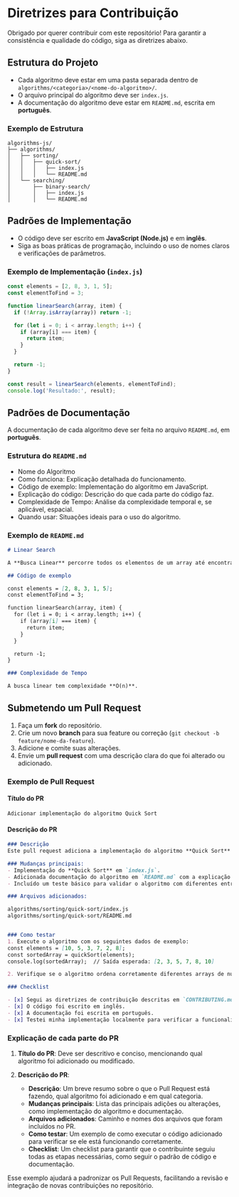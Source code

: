 
# Diretrizes para Contribuição

Obrigado por querer contribuir com este repositório! Para garantir a consistência e qualidade do código, siga as diretrizes abaixo.

## Estrutura do Projeto

- Cada algoritmo deve estar em uma pasta separada dentro de `algorithms/<categoria>/<nome-do-algoritmo>/`.
- O arquivo principal do algoritmo deve ser `index.js`.
- A documentação do algoritmo deve estar em `README.md`, escrita em **português**.

### Exemplo de Estrutura

```plaintext
algorithms-js/
├── algorithms/
│   ├── sorting/
│   │   ├── quick-sort/
│   │   │   ├── index.js
│   │   │   └── README.md
│   └── searching/
│       ├── binary-search/
│       │   ├── index.js
│       │   └── README.md

```

## Padrões de Implementação

- O código deve ser escrito em **JavaScript (Node.js)** e em **inglês**.
- Siga as boas práticas de programação, incluindo o uso de nomes claros e verificações de parâmetros.

### Exemplo de Implementação (`index.js`)

```javascript
const elements = [2, 8, 3, 1, 5];
const elementToFind = 3;

function linearSearch(array, item) {
  if (!Array.isArray(array)) return -1;

  for (let i = 0; i < array.length; i++) {
    if (array[i] === item) {
      return item;
    }
  }

  return -1;
}

const result = linearSearch(elements, elementToFind);
console.log('Resultado:', result);
```

## Padrões de Documentação

A documentação de cada algoritmo deve ser feita no arquivo `README.md`, em **português**.

### Estrutura do `README.md`

- Nome do Algoritmo
- Como funciona: Explicação detalhada do funcionamento.
- Código de exemplo: Implementação do algoritmo em JavaScript.
- Explicação do código: Descrição do que cada parte do código faz.
- Complexidade de Tempo: Análise da complexidade temporal e, se aplicável, espacial.
- Quando usar: Situações ideais para o uso do algoritmo.

### Exemplo de `README.md`

```markdown
# Linear Search

A **Busca Linear** percorre todos os elementos de um array até encontrar o item desejado ou até verificar todos os elementos.

## Código de exemplo

const elements = [2, 8, 3, 1, 5];
const elementToFind = 3;

function linearSearch(array, item) {
  for (let i = 0; i < array.length; i++) {
    if (array[i] === item) {
      return item;
    }
  }

  return -1;
}

### Complexidade de Tempo

A busca linear tem complexidade **O(n)**.

```

## Submetendo um Pull Request

1. Faça um **fork** do repositório.
2. Crie um novo **branch** para sua feature ou correção (`git checkout -b feature/nome-da-feature`).
3. Adicione e comite suas alterações.
4. Envie um **pull request** com uma descrição clara do que foi alterado ou adicionado.

### **Exemplo de Pull Request**

#### Título do PR

```text
Adicionar implementação do algoritmo Quick Sort
```

#### Descrição do PR

```markdown
### Descrição
Este pull request adiciona a implementação do algoritmo **Quick Sort** na categoria de algoritmos de ordenação (`sorting`). O algoritmo foi implementado em JavaScript, seguindo as diretrizes de contribuição, e a documentação foi escrita em português, conforme solicitado.

### Mudanças principais:
- Implementação do **Quick Sort** em `index.js`.
- Adicionada documentação do algoritmo em `README.md` com a explicação de como o algoritmo funciona, sua complexidade temporal, e exemplos de uso.
- Incluído um teste básico para validar o algoritmo com diferentes entradas.

### Arquivos adicionados:

algorithms/sorting/quick-sort/index.js
algorithms/sorting/quick-sort/README.md


### Como testar
1. Execute o algoritmo com os seguintes dados de exemplo:
const elements = [10, 5, 3, 7, 2, 8];
const sortedArray = quickSort(elements);
console.log(sortedArray);  // Saída esperada: [2, 3, 5, 7, 8, 10]

2. Verifique se o algoritmo ordena corretamente diferentes arrays de números.

### Checklist

- [x] Segui as diretrizes de contribuição descritas em `CONTRIBUTING.md`.
- [x] O código foi escrito em inglês.
- [x] A documentação foi escrita em português.
- [x] Testei minha implementação localmente para verificar a funcionalidade.

```

### Explicação de cada parte do PR

1. **Título do PR**: Deve ser descritivo e conciso, mencionando qual algoritmo foi adicionado ou modificado.

2. **Descrição do PR**:
   - **Descrição**: Um breve resumo sobre o que o Pull Request está fazendo, qual algoritmo foi adicionado e em qual categoria.
   - **Mudanças principais**: Lista das principais adições ou alterações, como implementação do algoritmo e documentação.
   - **Arquivos adicionados**: Caminho e nomes dos arquivos que foram incluídos no PR.
   - **Como testar**: Um exemplo de como executar o código adicionado para verificar se ele está funcionando corretamente.
   - **Checklist**: Um checklist para garantir que o contribuinte seguiu todas as etapas necessárias, como seguir o padrão de código e documentação.

Esse exemplo ajudará a padronizar os Pull Requests, facilitando a revisão e integração de novas contribuições no repositório.

